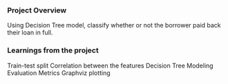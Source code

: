### Project Overview

 Using Decision Tree model, classify whether or not the borrower paid back their loan in full.


### Learnings from the project

 Train-test split
Correlation between the features
Decision Tree Modeling
Evaluation Metrics
Graphviz plotting



